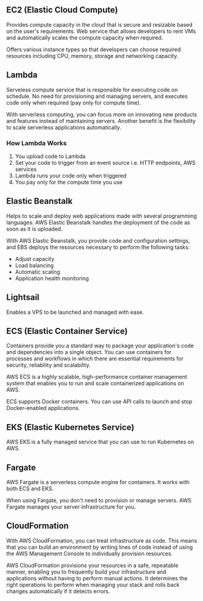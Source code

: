 ## EC2 (Elastic Cloud Compute)

Provides compute capacity in the cloud that is secure and resizable based on the user's requirements. Web service that allows developers to rent VMs and automatically scales the compute capacity when required.

Offers various instance types so that developers can choose required resources including CPU, memory, storage and networking capacity.

## Lambda

Serveless compute service that is responsible for executing code on schedule. No need for provisioning and managing servers, and executes code only when required (pay only for compute time).

With serverless computing, you can focus more on innovating new products and features instead of maintaining servers. Another benefit is the flexibility to scale serverless applications automatically.

### How Lambda Works

1. You upload code to Lambda
2. Set your code to trigger from an event source i.e. HTTP endpoints, AWS services
3. Lambda runs your code only when triggered
4. You pay only for the compute time you use

## Elastic Beanstalk

Helps to scale and deploy web applications made with several programming languages. AWS Elastic Beanstalk handles the deployment of the code as soon as it is uploaded.

With AWS Elastic Beanstalk, you provide code and configuration settings, and EBS deploys the resources necessary to perform the following tasks:

- Adjust capacity
- Load balancing
- Automatic scaling
- Application health monitoring

## Lightsail

Enables a VPS to be launched and managed with ease.

## ECS (Elastic Container Service)

Containers provide you a standard way to package your application's code and dependencies into a single object. You can use containers for processes and workflows in which there are essential requirements for security, reliability and scalability.

AWS ECS is a highly scalable, high-performance container management system that enables you to run and scale containerized applications on AWS.

ECS supports Docker containers. You can use API calls to launch and stop Docker-enabled applications.

## EKS (Elastic Kubernetes Service)

AWS EKS is a fully managed service that you can use to run Kubernetes on AWS.

## Fargate

AWS Fargate is a serverless compute engine for containers. It works with both ECS and EKS.

When using Fargate, you don't need to provision or manage servers. AWS Fargate manages your server infrastructure for you.

## CloudFormation

With AWS CloudFormation, you can treat infrastructure as code. This means that you can build an environment by writing lines of code instead of using the AWS Management Console to individually provision resources.

AWS CloudFormation provisions your resources in a safe, repeatable manner, enabling you to frequently build your infrastructure and applications without having to perform manual actions. It determines the right operations to perform when managing your stack and rolls back changes automatically if it detects errors.
